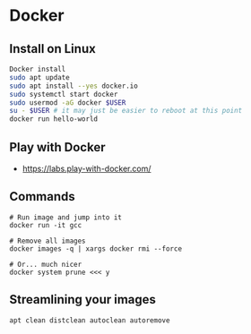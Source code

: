 # Docker

## Install on Linux

```bash
Docker install
sudo apt update
sudo apt install --yes docker.io
sudo systemctl start docker
sudo usermod -aG docker $USER
su - $USER # it may just be easier to reboot at this point
docker run hello-world
```

## Play with Docker

- https://labs.play-with-docker.com/

## Commands

```
# Run image and jump into it
docker run -it gcc

# Remove all images
docker images -q | xargs docker rmi --force

# Or... much nicer
docker system prune <<< y
```

## Streamlining your images

```bash
apt clean distclean autoclean autoremove
```

